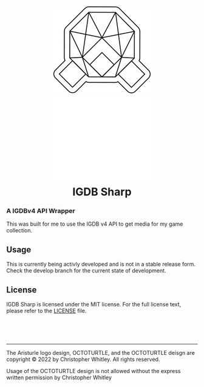<h1 align="center">
<img src="https://raw.githubusercontent.com/AristurtleDev/Branding/main/imgs/aristurtle-logo/aristurtle-logo-256-dark.png#gh-light-mode-only" alt="Aristurtle" width="256">
<img src="https://raw.githubusercontent.com/AristurtleDev/Branding/main/imgs/aristurtle-logo/aristurtle-logo-256-light.png#gh-dark-mode-only" alt="Aristurtle" width="256">
<br/>
IGDB Sharp
</h1>

### A IGDBv4 API Wrapper
This was built for me to use the IGDB v4 API to get media for my game collection.

## Usage
This is currently being activly developed and is not in a stable release form.  Check the develop branch for the current state of development.

## License
IGDB Sharp is licensed under the MIT license.  For the full license text, please refer to the [LICENSE](./LICENSE) file.

<br />
<br />
<br />

---
The Aristurle logo design, OCTOTURTLE, and the OCTOTURTLE deisgn are copyright © 2022 by Christopher Whitley. All rights reserved.

Usage of the OCTOTURTLE design is not allowed without the express written permission by Christopher Whitley

